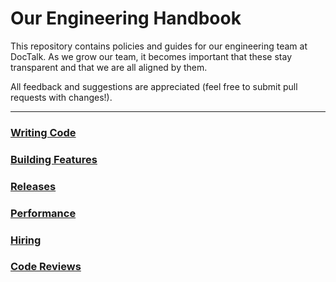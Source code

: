 # Our Engineering Handbook

This repository contains policies and guides for our engineering team at DocTalk. As we grow our team, it becomes important that these stay transparent and that we are all aligned by them.

All feedback and suggestions are appreciated (feel free to submit pull requests with changes!).

***

### [Writing Code](https://github.com/doctalk-india/handbook/blob/master/Writing%20Code.md)
### [Building Features](https://github.com/doctalk-india/handbook/blob/master/Building%20Features.md)
### [Releases](https://github.com/doctalk-india/handbook/blob/master/Releases.md)
### [Performance](https://github.com/doctalk-india/handbook/blob/master/Performance.md)
### [Hiring](https://github.com/doctalk-india/handbook/blob/master/Hiring.md)
### [Code Reviews](https://github.com/doctalk-india/handbook/blob/master/Code%20Reviews.md)
